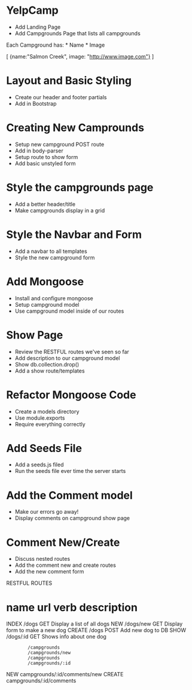 # YelpCamp

* Add Landing Page
* Add Campgrounds Page that lists all campgrounds

Each Campground has:
    * Name
    * Image
    
[
    {name:"Salmon Creek", image: "http://www.image.com"}
]

# Layout and Basic Styling
* Create our header and footer partials
* Add in Bootstrap

# Creating New Camprounds
* Setup new campground POST route
* Add in body-parser
* Setup route to show form
* Add basic unstyled form

# Style the campgrounds page
* Add a better header/title
* Make campgrounds display in a grid

# Style the Navbar and Form
* Add a navbar to all templates
* Style the new campground form

# Add Mongoose
* Install and configure mongoose
* Setup campground model
* Use campground model inside of our routes

# Show Page
* Review the RESTFUL routes we've seen so far
* Add description to our campground model
* Show db.collection.drop()
* Add a show route/templates

# Refactor Mongoose Code
* Create a models directory
* Use module.exports
* Require everything correctly

# Add Seeds File
* Add a seeds.js filed
* Run the seeds file ever time the server starts

# Add the Comment model
* Make our errors go away!
* Display comments on campground show page

# Comment New/Create
* Discuss nested routes
* Add the comment new and create routes
* Add the new comment form

RESTFUL ROUTES

name        url         verb    description
=============================================================
INDEX       /dogs       GET     Display a list of all dogs
NEW         /dogs/new   GET     Display form to make a new dog
CREATE      /dogs       POST    Add new dog to DB
SHOW        /dogs/:id   GET     Shows info about one dog

            /campgrounds
            /campgrounds/new
            /campgrounds
            /campgrounds/:id
            
NEW        campgrounds/:id/comments/new
CREATE     campgrounds/:id/comments